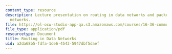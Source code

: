 ```yaml
---
content_type: resource
description: Lecture presentation on routing in data networks and packet switched
  networks.
file: https://ol-ocw-studio-app-qa.s3.amazonaws.com/courses/16-36-communication-systems-engineering-spring-2009/a2da68b5fdfa1de645435947dbf5daef_MIT16_36s09_lec23_24.pdf
file_type: application/pdf
resourcetype: Document
title: Routing in Data Networks
uid: a2da68b5-fdfa-1de6-4543-5947dbf5daef
---
```

